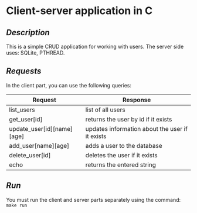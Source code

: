 # Client-server application in С
## _Description_

This is a simple CRUD application for working with users. The server side uses: SQLite, PTHREAD.

## _Requests_

In the client part, you can use the following queries:

| Request | Response |
| ------ | ------ |
| list_users | list of all users |
| get_user[id] | returns the user by id if it exists |
| update_user[id][name][age] | updates information about the user if it exists |
| add_user[name][age] | adds a user to the database |
| delete_user[id] | deletes the user if it exists |
| echo | returns the entered string |

## _Run_

You must run the client and server parts separately using the command:
``` make run```

